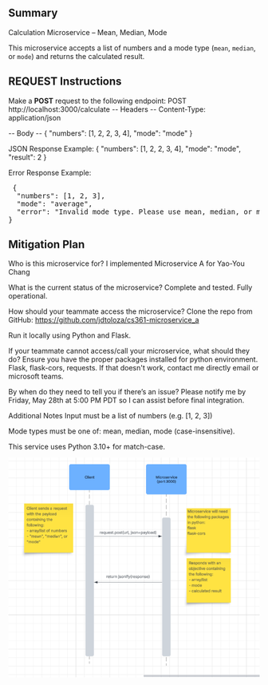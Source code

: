 ## Summary ##

Calculation Microservice – Mean, Median, Mode

This microservice accepts a list of numbers and a mode type (`mean`, `median`, or `mode`) and returns the calculated result.

## REQUEST Instructions ##

Make a **POST** request to the following endpoint: POST http://localhost:3000/calculate
-- Headers --
Content-Type: application/json

-- Body --
{
  "numbers": [1, 2, 2, 3, 4],
  "mode": "mode"
}

JSON Response Example:
{
  "numbers": [1, 2, 2, 3, 4],
  "mode": "mode",
  "result": 2
}

Error Response Example: 
<pre> { 
  "numbers": [1, 2, 3], 
  "mode": "average", 
  "error": "Invalid mode type. Please use mean, median, or mode." 
} </pre>

## Mitigation Plan ##
Who is this microservice for?
I implemented Microservice A for Yao-You Chang

What is the current status of the microservice?
Complete and tested. Fully operational.

How should your teammate access the microservice?
Clone the repo from GitHub: https://github.com/jdtoloza/cs361-microservice_a

Run it locally using Python and Flask.

If your teammate cannot access/call your microservice, what should they do?
Ensure you have the proper packages installed for python environment. Flask, flask-cors, requests. If that doesn't work, contact me directly email or microsoft teams. 

By when do they need to tell you if there’s an issue?
Please notify me by Friday, May 28th at 5:00 PM PDT so I can assist before final integration.

Additional Notes
Input must be a list of numbers (e.g. [1, 2, 3])

Mode types must be one of: mean, median, mode (case-insensitive).

This service uses Python 3.10+ for match-case. 


![UML Sequence Diagram](UML%20Sequence%20Diagram.png)
